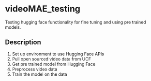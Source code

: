 # videoMAE_testing

Testing hugging face functionality for fine tuning and using pre trained models.

## Description
1. Set up environment to use Hugging Face APIs
2. Pull open sourced video data from UCF
3. Get pre trained model from Hugging Face
4. Preprocess video data
5. Train the model on the data
